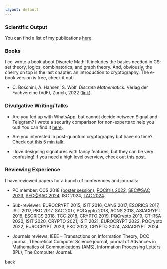 ```yaml
---
layout: default
---
```


### Scientific Output

You can find a list of my publications [here](./papers.html).

### Books
I co-wrote a book about Discrete Math! It includes the basics needed in CS: set theory, logics, combinatorics, and graph theory. And, obviously, the cherry on top is the last chapter: an introduction to cryptography. The e-book version is free, check it out:

- C. Boschini, A. Hansen, S. Wolf. <i> Discrete Mathematics.</i> Verlag der Fachvereine (VdF), Zurich, 2022 ([link](https://vdf.ch/discrete-mathematics-e-book.html)).

### Divulgative Writing/Talks

- Are you fed up with WhatsApp, but cannot decide between Signal and Telegram? I wrote a security comparison for non-experts to help you out! You can find it [here](https://cqi.inf.usi.ch/publications/telegram_vs_signal.pdf?_gl=1*1rjmplt*_ga*MjA1MDgyOTM4Ni4xNjI2Mjc1NTUw*_ga_89Y0EEKVWP*MTYyNjI3NTU0OS4xLjEuMTYyNjI3NjA5Ny42MA..).

- Are you interested in post-quantum cryptography but have no time? Check out [this 5 min talk](https://www.youtube.com/watch?v=-kD2ryHMkFA).

- I love designing signatures with fancy features, but they can be very confusing! If you need a high level overview, check out [this post](https://cqi.inf.usi.ch/blog/four.html).

### Reviewing Experience

I have reviewed papers for a bunch of conferences and journals:

- PC member: CCS 2018 ([poster session](https://www.sigsac.org/ccs/CCS2018/cfposters/)), [PQCifris 2022](https://sites.google.com/unitn.it/pqcifris2022/), [SEC@SAC 2023](https://www.dmi.unict.it/giamp/sac/cfp2023.php), [SEC@SAC 2024](https://www.dmi.unict.it/giamp/sac/cfp2024.php), ISC 2024, [TAC 2024](https://aleph.fbk.eu/events/TAC2024/).

- Sub-reviewer: EUROCRYPT 2015, ISIT 2016, CANS 2017, ESORICS 2017, ISIT 2017, PKC 2017, SAC 2017, PQCrypto 2018, ACNS 2018, ASIACRYPT 2018, ESORICS 2018, TCC 2018, CRYPTO 2019, PQCrypto 2019, CT-RSA 2020, ISIT 2020, CRYPTO 2021,  ISIT 2021, EUROCRYPT 2022, PQCrypto 2022, EUROCRYPT 2023, PKC 2023, CRYPTO 2024, ASIACRYPT 2024.

- Journals reviews: IEEE – Transactions on Information Theory, DCC journal, Theoretical Computer Science journal, journal of Advances in Mathematics of Communications (AMS), Information Processing Letters (IPL), The Computer Journal.

[back](./)
